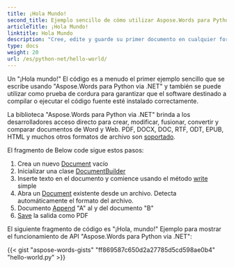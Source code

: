 ```yaml
---
title: ¡Hola Mundo!
second_title: Ejemplo sencillo de cómo utilizar Aspose.Words para Python via .NET
articleTitle: ¡Hola Mundo!
linktitle: Hola Mundo
description: "Cree, edite y guarde su primer documento en cualquier formato compatible utilizando Aspose.Words para Python via .NET para experimentar su simplicidad y potencia en Python."
type: docs
weight: 20
url: /es/python-net/hello-world/
---
```


Un "¡Hola mundo!" El código es a menudo el primer ejemplo sencillo que se escribe usando "Aspose.Words para Python via .NET" y también se puede utilizar como prueba de cordura para garantizar que el software destinado a compilar o ejecutar el código fuente esté instalado correctamente.

La biblioteca "Aspose.Words para Python via .NET" brinda a los desarrolladores acceso directo para crear, modificar, fusionar, convertir y comparar documentos de Word y Web. PDF, DOCX, DOC, RTF, ODT, EPUB, HTML y muchos otros formatos de archivo son [soportado](/words/python-net/soportado-document-formats/).

El fragmento de Below code sigue estos pasos:

1. Crea un nuevo [Document](https://reference.aspose.com/words/python-net/aspose.words/document/) vacío
1. Inicializar una clase [DocumentBuilder](https://reference.aspose.com/words/python-net/aspose.words/documentbuilder/)
1. Inserte texto en el documento y comience usando el método [write](https://reference.aspose.com/words/python-net/aspose.words/documentbuilder/write/) simple
1. Abra un [Document](https://reference.aspose.com/words/python-net/aspose.words/document/) existente desde un archivo. Detecta automáticamente el formato del archivo.
1. Documento [Append](https://reference.aspose.com/words/python-net/aspose.words/document/append_document/) "A" al y del documento "B"
1. [Save](https://reference.aspose.com/words/python-net/aspose.words/document/save/) la salida como PDF

El siguiente fragmento de código es "¡Hola, mundo!" Ejemplo para mostrar el funcionamiento de API "Aspose.Words para Python via .NET":

{{< gist "aspose-words-gists" "ff869587c650d2a27785d5cd598ae0b4" "hello-world.py" >}}

